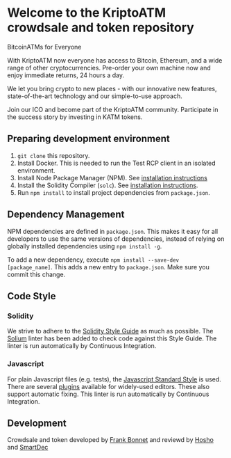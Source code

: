 # Welcome to the KriptoATM crowdsale and token repository

BitcoinATMs for Everyone

With KriptoATM now everyone has access to Bitcoin, Ethereum, and a wide range of other cryptocurrencies. Pre-order your own machine now and enjoy immediate returns, 24 hours a day.

We let you bring crypto to new places - with our innovative new features, state-of-the-art technology and our simple-to-use approach.

Join our ICO and become part of the KriptoATM community. Participate in the success story by investing in KATM tokens.

## Preparing development environment

1. `git clone` this repository.
2. Install Docker. This is needed to run the Test RCP client in an isolated
   environment.
2. Install Node Package Manager (NPM). See [installation
   instructions](https://www.npmjs.com/get-npm)
3. Install the Solidity Compiler (`solc`). See [installation
   instructions](http://solidity.readthedocs.io/en/develop/installing-solidity.html).
4. Run `npm install` to install project dependencies from `package.json`.

## Dependency Management

NPM dependencies are defined in `package.json`.
This makes it easy for all developers to use the same versions of dependencies,
instead of relying on globally installed dependencies using `npm install -g`.

To add a new dependency, execute `npm install --save-dev [package_name]`. This
adds a new entry to `package.json`. Make sure you commit this change.

## Code Style

### Solidity

We strive to adhere to the [Solidity Style
Guide](http://solidity.readthedocs.io/en/latest/style-guide.html) as much as
possible. The [Solium](https://github.com/duaraghav8/Solium)
linter has been added to check code against this Style Guide. The linter is run
automatically by Continuous Integration.

### Javascript

For plain Javascript files (e.g. tests), the [Javascript Standard
Style](https://standardjs.com/) is used. There are several
[plugins](https://standardjs.com/#are-there-text-editor-plugins) available for
widely-used editors. These also support automatic fixing. This linter is run
automatically by Continuous Integration.

## Development

Crowdsale and token developed by [Frank Bonnet](https://www.linkedin.com/in/frank-bonnet-3b890865/) and reviewd by [Hosho](https://github.com/DecentralizedIT/kriptoatm/blob/master/docs/reviews/Hosho.pdf) and [SmartDec](https://github.com/DecentralizedIT/kriptoatm/blob/master/docs/reviews/SmartDec.pdf)
